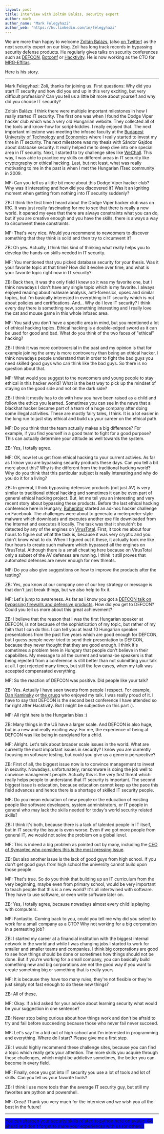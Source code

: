 ```yaml
---
layout: post
title: Interview with Zoltán Balázs, security expert
author: mark
author_name: "Mark Felegyhazi"
author_web: "https://hu.linkedin.com/in/felegyhazi"
---
```


We are more than happy to welcome [Zoltán Balázs](https://jumpespjump.blogspot.hu/), (also [on Twitter](https://twitter.com/zh4ck)) as the next security expert on our blog. Zoli has long track records in bypassing security defense products. He regularly gives talks on security conferences such as [DEFCON](https://www.youtube.com/watch?v=ssE_mwSEH9U), [Botconf](https://www.botconf.eu/2015/sandbox-detection-for-the-masses-leak-abuse-test/) or [Hacktivity](https://hacktivity.com/en/hacktivity-2016/presentations/the-real-risks-of-the-iot-security-nightmare-hacking-ip-cameras-through-the-cloud/). He is now working as the CTO for [MRG-Effitas](https://www.mrg-effitas.com/).

Here is his story.
<!--excerpt-->

----


<span class="post question">Mark Felegyhazi: Zoli, thanks for joining us. First questions: Why did you start IT security and how did you end up in this very exciting, but very difficult profession? Can you tell us a little bit more about yourself and why did you choose IT security?</span>

<span class="post answer">Zoltán Balázs: </span> I think there were multiple important milestones in how I really started IT security. The first one was when I found the Dodge Viper hacker club which was a very old Hungarian website. They collected all of the tools and know-how for script-kiddies. I really enjoyed that. The next important milestone was meeting the infosec faculty at the [Budapest University of Technology and Economics](https://www.bme.hu) where I really started to invest my time in IT security. The next milestone was my thesis with Sándor Gajdos about database security. It really helped me to deep dive into one special area in IT security. Next, I started to try challenge sites like [WeChall](https://www.wechall.net/). This way, I was able to practice my skills on different areas in IT security like cryptography or ethical hacking. Last, but not least, what was really motivating to me in the past is when I met the Hungarian ITsec community in 2009.

<span class="post question">MF: Can you tell us a little bit more about this Dodge Viper hacker club? Why was it interesting and how did you discovered it?  Was it an igniting moment when getting from nothing into IT security suddenly?</span>

<span class="post answer">ZB: </span> I think the first time I heard about the Dodge Viper hacker club was on IRC. It was just really fascinating for me to see that there is really a new world. It opened my eyes that there are always constraints what you can do, but if you are creative enough and you have the skills, there is always a way to circumvent these constraints. 

<span class="post question">MF: That's very nice. Would you recommend to newcomers to discover something that they think is solid and then try to circumvent it?</span>

<span class="post answer">ZB: </span> Oh yes. Actually, I think this kind of thinking what really helps you to develop the hands-on skills needed in IT security.

<span class="post question">MF: You mentioned that you picked database security for your thesis. Was it your favorite topic at that time? How did it evolve over time, and what is your favorite topic right now in IT security?</span>

<span class="post answer">ZB: </span> Back then, it was the only field I knew so it was my favorite one, but I think nowadays I don't have any single topic which is my favorite. I always enjoyed reading about malware analysis, anti-forensics, opsec and similar topics, but I'm basically interested in everything in IT security which is not about policies and certifications. And... Why do I love IT security? I think every day there is something new, something interesting and I really love the cat and mouse game in this whole infosec area. 

<span class="post question">MF: You said you don't have a specific area in mind, but you mentioned a lot of ethical hacking topics. Ethical hacking is a double-edged sword as it can be used for good and bad. What do you think of the two faces of "ethical" hacking? </span>

<span class="post answer">ZB: </span> I think it was more controversial in the past and my opinion is that for example joining the army is more controversy than being an ethical hacker. I think nowadays people understand that in order to fight the bad guys you need skilled good guys who can think like the bad guys. So there is no question about that. 

<span class="post question">MF: What would you suggest to the newcomers and young people to stay ethical in this hacker world? What is the best way to pick up the mindset of staying on the good side and not on the dark side?</span>

<span class="post answer">ZB: </span> I think it mostly has to do with how you have been raised as a child and follow the ethics you learned. Sometimes you can see in the news that a blackhat hacker became part of a team of a huge company after doing some illegal activities. These are mostly fairy tales, I think. It is a lot easier in the long run to just stay ethical and build up your career on the ethical path.

<span class="post question">MF: Do you think that the team actually makes a big difference? For example, if you find yourself in a good team to fight for a good purpose? This can actually determine your attitude as well towards the system. </span>

<span class="post answer">ZB: </span> Yes, I totally agree. 

<span class="post question">MF: OK, now let us get from ethical hacking to your current activies. As far as I know you are bypassing security products these days. Can you tell a bit more about this? Why is the different from the traditional hacking world? Why do you think that this particular subject is really interesting and why do you do it for a living? </span>

<span class="post answer">ZB: </span> In general, I think bypassing defensive products (not just AV) is very similar to traditional ethical hacking and sometimes it can be even part of general ethical hacking project. But, let me tell you an interesting and very recent story about bypassing these products. Before the last ethical hacking conference here in Hungary, [Buherátor](https://www.twitter.com/buherator) started an ad-hoc hacker challenge on Facebook. The challenges were about to generate a meterpreter-style malware which downloads and executes another exe file downloaded from the Internet and executes it locally. The task was that it shouldn't be detected by any of the engines on [VirusTotal](https://virustotal.com). First, it took me about four hours to figure out what the task is, because it was very cryptic and you didn't know what to do. When I figured out it these, it actually took me like four hours to create such malware which bypassed all the engines on VirusTotal. Although there is a small cheating here because on VirusTotal only a subset of the AV defenses are running. I think it still proves that automated defenses are never enough for new threats.  

<span class="post question">MF: Do you also give suggestions on how to improve the products after the testing? </span>

<span class="post answer">ZB: </span> Yes, you know at our company one of our key strategy or message is that don't just break things, but we also help to fix it. 

<span class="post question">MF: Let's jump to awareness. As far as I know you got a [DEFCON talk on bypassing firewalls and defensive products](https://www.youtube.com/watch?v=ssE_mwSEH9U). How did you get to DEFCON? Could you tell us more about this great achievement?</span>

<span class="post answer">ZB: </span> I believe that the reason that I was the first Hungarian speaker at DEFCON, is not because of the sophistication of my topic, but rather of my faith that I can do this. I can tell you at least 10 Hungarian speaker presentations from the past five years which are good enough for DEFCON, but I guess people never tried to send their presentation to DEFCON, because they never thought that they are good enough. I think it's sometimes a problem here in Hungary that people don't believe in their capabilites. My message to all the current and wanna-be speakers is that being rejected from a conference is still better than not submitting your talk at all. I got rejected many times, but still the few cases, when my talk was accepted compensated everything. 

<span class="post question">MF: So the reaction of DEFCON was positive. Did people like your talk?</span>

<span class="post answer">ZB: </span> Yes. Actually I have seen tweets from people I respect. For example, [Dan Kaminsky](https://dankaminsky.com/) or [the grugq](https://twitter.com/thegrugq) who enjoyed my talk. I was really proud of it. I have to say that DEFCON is the second best conference I have attended so far right after Hacktivity. But I might be subjective on this part :).

<span class="post question">MF: All right here is the Hungarian bias :)</span>

<span class="post answer">ZB: </span> Many things in the US have a larger scale. And DEFCON is also huge, but in a new and really exciting way. For me, the experience of being at DEFCON was like being in candyland for a child. 

<span class="post question">MF: Alright. Let's talk about broader scale issues in the world. What are currently the most important issues in security? I know you are currently focusing on software testing, but could you give us a generic perspective?</span>

<span class="post answer">ZB: </span> First of all, the biggest issue now is to convince management to invest in security. Nowadays, unfortunately, ransomware is doing the job well to convince management people. Actually this is the very first threat which really helps people to understand that IT security is important. The second biggest issue is education, because education cannot keep up the pace this field advances and hence there is a shortage of skilled IT security people. 

<span class="post question">MF: Do you mean education of new people or the education of existing people like software developers, system administrators, or IT people in general who may lack the skills needed for today's world security related skills?</span>

<span class="post answer">ZB: </span> I think it's both, because there is a lack of talented people in IT itself, but in IT security the issue is even worse. Even if we got more people from general IT, we would not solve the problem on a global level. 

<span class="post question">MF: This is indeed a big problem as pointed out by many, including the [CEO of Symantec who considers this is the most pressing issue](http://www.forbes.com/sites/stevemorgan/2016/01/02/one-million-cybersecurity-job-openings-in-2016/#4302523c7d27). </span>

<span class="post answer">ZB: </span> But also another issue is the lack of good guys from high school. If you don't get good guys from high school the university cannot build upon those people. 

<span class="post question">MF: That's true. So do you think that building up an IT curriculum from the very beginning, maybe even from primary school, would be very important to teach people that this is a new world? It's all intertwined with software. They have to use software, or even write software later on.</span>

<span class="post answer">ZB: </span> Yes, I totally agree, because nowadays almost every child is playing with computers. 

<span class="post question">MF: Fantastic. Coming back to you, could you tell me why did you select to work for a small company as a CTO? Why not working for a big corporation in a pentesting job?</span>

<span class="post answer">ZB: </span> I started my career at a financial institution with the biggest internal network in the world and while I was changing jobs I started to work for smaller and smaller teams and companies. I think big corporations are good to see how things should be done or sometimes how things should not be done. But if you're working for a small company, you can basically build something new and big corporations are not the good way if you want to create something big or something that is really yours

<span class="post question">MF: It is because they have too many rules, they're not flexible or they're just simply not fast enough to do these new things?</span>

<span class="post answer">ZB: </span> All of these.

<span class="post question">MF: Okay. If a kid asked for your advice about learning security what would be your suggestion in one sentence?</span>

<span class="post answer">ZB: </span> Never stop being curious about how things work and don't be afraid to try and fail before succeeding because those who never fail never succeed. 

<span class="post question">MF: Let's say I'm a kid out of high school and I'm interested in programming and everything. Where do I start? Please give me a first step. </span>

<span class="post answer">ZB: </span> I would highly recommend these challenge sites, because you can find a topic which really gets your attention. The more skills you acquire through these challenges, which might be addictive sometimes, the better you can become in every field. 

<span class="post question">MF: Finally, once you got into IT security you use a lot of tools and lot of skills. Can you tell us your favorite tools? </span>

<span class="post answer">ZB: </span> I think I use more tools than the average IT security guy, but still my favorites are python and powershell. 

<span class="post question">MF: Great! Thank you very much for the interview and we wish you all the best in the future!</span>

----

<span style="background-color:blue">You can sharpen your security skills related to python [here on avatao](https://platform.avatao.com/discover/challenges?search=python). Go ahead and don't forget to share your experiences with us (or others)!</span>

